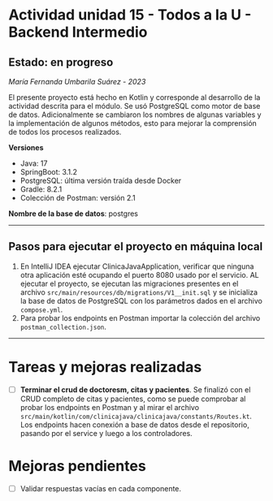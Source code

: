 # Actividad unidad 15 - Todos a la U - Backend Intermedio

## Estado: en progreso

*María Fernanda Umbarila Suárez - 2023*

El presente proyecto está hecho en Kotlin y corresponde al desarrollo de la actividad descrita para el módulo. Se usó PostgreSQL como motor de base de datos. Adicionalmente se cambiaron los nombres de algunas variables y la implementación de algunos métodos, esto para mejorar la comprensión de todos los procesos realizados.

**Versiones**

+ Java: 17
+ SpringBoot: 3.1.2
+ PostgreSQL: última versión traída desde Docker
+ Gradle: 8.2.1
+ Colección de Postman: versión 2.1

**Nombre de la base de datos**: postgres

---

## Pasos para ejecutar el proyecto en máquina local

1. En IntelliJ IDEA ejecutar ClinicaJavaApplication, verificar que ninguna otra aplicación esté ocupando el puerto 8080 usado por el servicio. AL ejecutar el proyecto, se ejecutan las migraciones presentes en el archivo `src/main/resources/db/migrations/V1__init.sql` y se inicializa la base de datos de PostgreSQL con los parámetros dados en el archivo `compose.yml`.
2. Para probar los endpoints en Postman importar la colección del archivo `postman_collection.json`.

---

# Tareas y mejoras realizadas

- [ ] **Terminar el crud de doctoresm, citas y pacientes**. Se finalizó con el CRUD completo de citas y pacientes, como se puede comprobar al probar los endpoints en Postman y al mirar el archivo `src/main/kotlin/com/clinicajava/clinicajava/constants/Routes.kt`. Los endpoints hacen conexión a base de datos desde el repositorio, pasando por el service y luego a los controladores.

# Mejoras pendientes

- [ ] Validar respuestas vacías en cada componente.